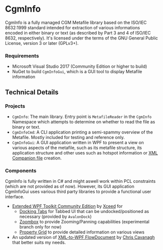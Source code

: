 # CgmInfo
CgmInfo is a fully managed CGM Metafile library based on the ISO/IEC 8632:1999 standard intended for extraction of various informations encoded in either binary or text (as described by Part 3 and 4 of ISO/IEC 8632, respectively). It's licensed under the terms of the GNU General Public License, version 3 or later (GPLv3+).

### Requirements
* Microsoft Visual Studio 2017 (Community Edition or higher to build)
* NuGet to build ```CgmInfoGui```, which is a GUI tool to display Metafile information

## Technical Details

### Projects
* ```CgmInfo```: The main library. Entry point is ```MetafileReader``` in the ```CgmInfo``` Namespace which attempts to determine on whether to read the file as binary or text.
* ```CgmInfoCmd```: A CLI application printing a semi-spammy overview of the Metafile. Mostly included for testing and reference only.
* ```CgmInfoGui```: A GUI application written in WPF to present a view on various aspects of the metafile, such as its metafile structure, its application structure and other uses such as hotspot information or [XML Companion file](http://www.w3.org/TR/webcgm20/WebCGM20-XCF.html) creation.

### Components
CgmInfo is fully written in C# and might aswell work within PCL constraints (which are not provided as of now). However, its GUI application CgmInfoGui uses various third party libraries to provide a functional user interface.
- [Extended WPF Toolkit Community Edition](http://wpftoolkit.codeplex.com/) by [Xceed](http://wpftoolkit.com/) for
  - [Docking Tabs](http://wpftoolkit.codeplex.com/wikipage?title=AvalonDock) for Tabbed UI that can be undocked/positioned as necessary (provided by ```AvalonDock```)
  - [Zoombox](http://wpftoolkit.codeplex.com/wikipage?title=Zoombox) to provide Zooming/Panning capabilities (experimental branch only for now)
  - [Property Grid](http://wpftoolkit.codeplex.com/wikipage?title=PropertyGrid) to provide detailed information on various views
- An updated version of [XML-to-WPF FlowDocument](http://xmlflowdocument.codeplex.com/) by [Chris Cavanagh](https://chriscavanagh.wordpress.com/2008/11/02/rendering-xml-as-a-flowdocument/) that better suits my needs.
